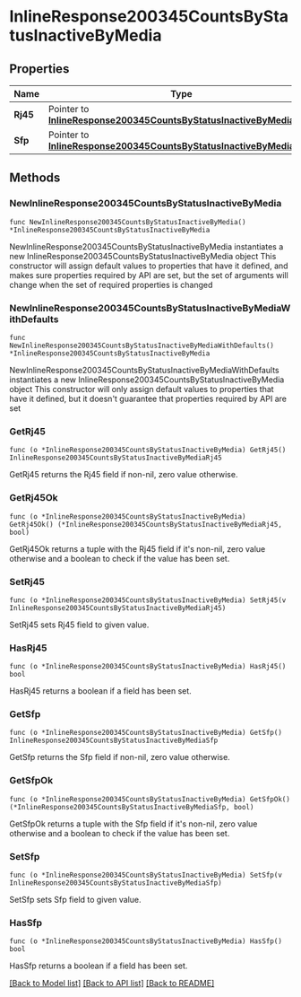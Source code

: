 # InlineResponse200345CountsByStatusInactiveByMedia

## Properties

Name | Type | Description | Notes
------------ | ------------- | ------------- | -------------
**Rj45** | Pointer to [**InlineResponse200345CountsByStatusInactiveByMediaRj45**](InlineResponse200345CountsByStatusInactiveByMediaRj45.md) |  | [optional] 
**Sfp** | Pointer to [**InlineResponse200345CountsByStatusInactiveByMediaSfp**](InlineResponse200345CountsByStatusInactiveByMediaSfp.md) |  | [optional] 

## Methods

### NewInlineResponse200345CountsByStatusInactiveByMedia

`func NewInlineResponse200345CountsByStatusInactiveByMedia() *InlineResponse200345CountsByStatusInactiveByMedia`

NewInlineResponse200345CountsByStatusInactiveByMedia instantiates a new InlineResponse200345CountsByStatusInactiveByMedia object
This constructor will assign default values to properties that have it defined,
and makes sure properties required by API are set, but the set of arguments
will change when the set of required properties is changed

### NewInlineResponse200345CountsByStatusInactiveByMediaWithDefaults

`func NewInlineResponse200345CountsByStatusInactiveByMediaWithDefaults() *InlineResponse200345CountsByStatusInactiveByMedia`

NewInlineResponse200345CountsByStatusInactiveByMediaWithDefaults instantiates a new InlineResponse200345CountsByStatusInactiveByMedia object
This constructor will only assign default values to properties that have it defined,
but it doesn't guarantee that properties required by API are set

### GetRj45

`func (o *InlineResponse200345CountsByStatusInactiveByMedia) GetRj45() InlineResponse200345CountsByStatusInactiveByMediaRj45`

GetRj45 returns the Rj45 field if non-nil, zero value otherwise.

### GetRj45Ok

`func (o *InlineResponse200345CountsByStatusInactiveByMedia) GetRj45Ok() (*InlineResponse200345CountsByStatusInactiveByMediaRj45, bool)`

GetRj45Ok returns a tuple with the Rj45 field if it's non-nil, zero value otherwise
and a boolean to check if the value has been set.

### SetRj45

`func (o *InlineResponse200345CountsByStatusInactiveByMedia) SetRj45(v InlineResponse200345CountsByStatusInactiveByMediaRj45)`

SetRj45 sets Rj45 field to given value.

### HasRj45

`func (o *InlineResponse200345CountsByStatusInactiveByMedia) HasRj45() bool`

HasRj45 returns a boolean if a field has been set.

### GetSfp

`func (o *InlineResponse200345CountsByStatusInactiveByMedia) GetSfp() InlineResponse200345CountsByStatusInactiveByMediaSfp`

GetSfp returns the Sfp field if non-nil, zero value otherwise.

### GetSfpOk

`func (o *InlineResponse200345CountsByStatusInactiveByMedia) GetSfpOk() (*InlineResponse200345CountsByStatusInactiveByMediaSfp, bool)`

GetSfpOk returns a tuple with the Sfp field if it's non-nil, zero value otherwise
and a boolean to check if the value has been set.

### SetSfp

`func (o *InlineResponse200345CountsByStatusInactiveByMedia) SetSfp(v InlineResponse200345CountsByStatusInactiveByMediaSfp)`

SetSfp sets Sfp field to given value.

### HasSfp

`func (o *InlineResponse200345CountsByStatusInactiveByMedia) HasSfp() bool`

HasSfp returns a boolean if a field has been set.


[[Back to Model list]](../README.md#documentation-for-models) [[Back to API list]](../README.md#documentation-for-api-endpoints) [[Back to README]](../README.md)


